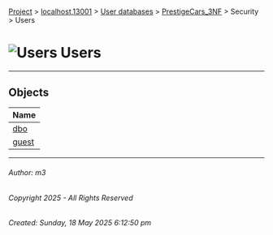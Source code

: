 #### 

[Project](../../../../../index.md) > [localhost,13001](../../../../index.md) > [User databases](../../../index.md) > [PrestigeCars_3NF](../../index.md) > Security > Users

# ![Users](../../../../../Images/User32.png) Users

---

## <a name="#objects"></a>Objects

| Name |
|---|
| [dbo](_dbo.md) |
| [guest](_guest.md) |


---

###### Author:  m3

###### Copyright 2025 - All Rights Reserved

###### Created: Sunday, 18 May 2025 6:12:50 pm

